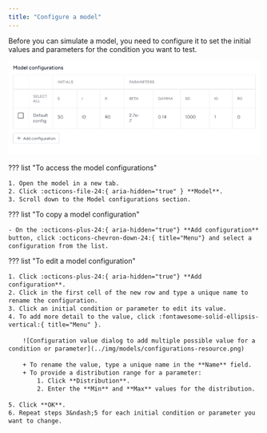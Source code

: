 ```yaml
---
title: "Configure a model"
---
```


Before you can simulate a model, you need to configure it to set the initial values and parameters for the condition you want to test.

![Model configurations table showing the initial conditions and parameters for a default configuration](../img/models/configurations.png)

??? list "To access the model configurations"

    1. Open the model in a new tab.
    2. Click :octicons-file-24:{ aria-hidden="true" } **Model**.
    3. Scroll down to the Model configurations section.

??? list "To copy a model configuration"

    - On the :octicons-plus-24:{ aria-hidden="true"} **Add configuration** button, click :octicons-chevron-down-24:{ title="Menu"} and select a configuration from the list.

??? list "To edit a model configuration"

    1. Click :octicons-plus-24:{ aria-hidden="true"} **Add configuration**.
    2. Click in the first cell of the new row and type a unique name to rename the configuration.
    3. Click an initial condition or parameter to edit its value.
    4. To add more detail to the value, click :fontawesome-solid-ellipsis-vertical:{ title="Menu" }.
    
        ![Configuration value dialog to add multiple possible value for a condition or parameter](../img/models/configurations-resource.png)
    
        + To rename the value, type a unique name in the **Name** field.
        + To provide a distribution range for a parameter:
            1. Click **Distribution**.
            2. Enter the **Min** and **Max** values for the distribution.
    
    5. Click **OK**.
    6. Repeat steps 3&ndash;5 for each initial condition or parameter you want to change.